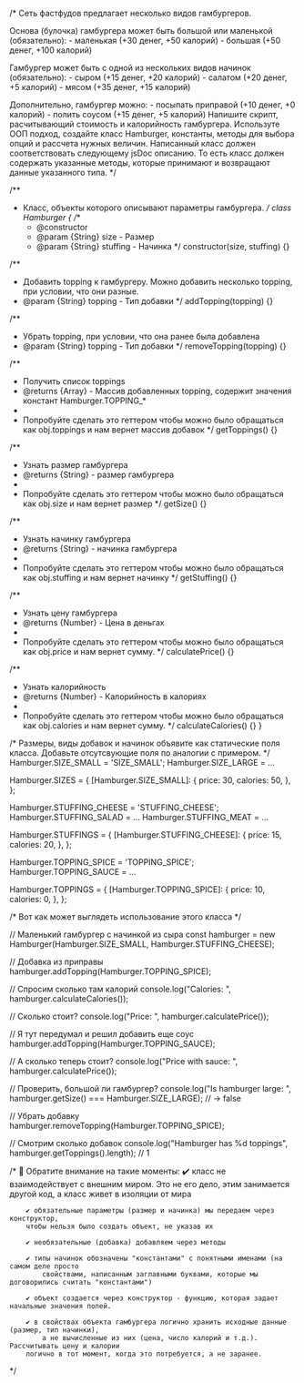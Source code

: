 /* 
  Сеть фастфудов предлагает несколько видов гамбургеров. 
  
  Основа (булочка) гамбургера может быть большой или маленькой (обязательно):
	- маленькая (+30 денег, +50 калорий)
	- большая (+50 денег, +100 калорий)
	
  Гамбургер может быть с одной из нескольких видов начинок (обязательно):
	- сыром (+15 денег, +20 калорий)
	- салатом (+20 денег, +5 калорий)
	- мясом (+35 денег, +15 калорий)
	
  Дополнительно, гамбургер можно: 
	- посыпать приправой (+10 денег, +0 калорий) 
	- полить соусом (+15 денег, +5 калорий)
  Напишите скрипт, расчитывающий стоимость и калорийность гамбургера. Используте ООП подход, 
  создайте класс Hamburger, константы, методы для выбора опций и рассчета нужных величин. 
  Написанный класс должен соответствовать следующему jsDoc описанию. То есть класс должен содержать 
  указанные методы, которые принимают и возвращают данные указанного типа.
*/

/**
 * Класс, объекты которого описывают параметры гамбургера.
 */
class Hamburger {
  /**
   * @constructor
   * @param {String} size - Размер
   * @param {String} stuffing - Начинка
   */
  constructor(size, stuffing) {}

  /**
   * Добавить topping к гамбургеру. Можно добавить несколько topping, при условии, что они разные.
   * @param {String} topping - Тип добавки
   */
  addTopping(topping) {}

  /**
   * Убрать topping, при условии, что она ранее была добавлена
   * @param {String} topping - Тип добавки
   */
  removeTopping(topping) {}

  /**
   * Получить список toppings
   * @returns {Array} - Массив добавленных topping, содержит значения констант Hamburger.TOPPING_*
   *
   * Попробуйте сделать это геттером чтобы можно было обращаться как obj.toppings и нам вернет массив добавок
   */
  getToppings() {}

  /**
   * Узнать размер гамбургера
   * @returns {String} - размер гамбургера
   *
   * Попробуйте сделать это геттером чтобы можно было обращаться как obj.size и нам вернет размер
   */
  getSize() {}

  /**
   * Узнать начинку гамбургера
   * @returns {String} - начинка гамбургера
   *
   * Попробуйте сделать это геттером чтобы можно было обращаться как obj.stuffing и нам вернет начинку
   */
  getStuffing() {}

  /**
   * Узнать цену гамбургера
   * @returns {Number} - Цена в деньгах
   *
   * Попробуйте сделать это геттером чтобы можно было обращаться как obj.price и нам вернет сумму.
   */
  calculatePrice() {}

  /**
   * Узнать калорийность
   * @returns {Number} - Калорийность в калориях
   *
   * Попробуйте сделать это геттером чтобы можно было обращаться как obj.calories и нам вернет сумму.
   */
  calculateCalories() {}
}
	
/* 
  Размеры, виды добавок и начинок объявите как статические поля класса.
  Добавьте отсутсвующие поля по аналогии с примером.
*/
Hamburger.SIZE_SMALL = 'SIZE_SMALL';
Hamburger.SIZE_LARGE = ...

Hamburger.SIZES = {
  [Hamburger.SIZE_SMALL]: {
    price: 30,
    calories: 50,
  },
};

Hamburger.STUFFING_CHEESE = 'STUFFING_CHEESE';
Hamburger.STUFFING_SALAD = ...
Hamburger.STUFFING_MEAT = ...

Hamburger.STUFFINGS = {
  [Hamburger.STUFFING_CHEESE]: {
    price: 15,
    calories: 20,
  },
};
					
Hamburger.TOPPING_SPICE = 'TOPPING_SPICE';
Hamburger.TOPPING_SAUCE = ...

Hamburger.TOPPINGS = {
  [Hamburger.TOPPING_SPICE]: {
    price: 10,
    calories: 0,
  },
};

/* Вот как может выглядеть использование этого класса */

// Маленький гамбургер с начинкой из сыра
const hamburger = new Hamburger(Hamburger.SIZE_SMALL, Hamburger.STUFFING_CHEESE);

// Добавка из приправы
hamburger.addTopping(Hamburger.TOPPING_SPICE);

// Спросим сколько там калорий
console.log("Calories: ", hamburger.calculateCalories());

// Сколько стоит?
console.log("Price: ", hamburger.calculatePrice());

// Я тут передумал и решил добавить еще соус
hamburger.addTopping(Hamburger.TOPPING_SAUCE);

// А сколько теперь стоит? 
console.log("Price with sauce: ", hamburger.calculatePrice());

// Проверить, большой ли гамбургер? 
console.log("Is hamburger large: ", hamburger.getSize() === Hamburger.SIZE_LARGE); // -> false

// Убрать добавку
hamburger.removeTopping(Hamburger.TOPPING_SPICE);
						     
// Смотрим сколько добавок
console.log("Hamburger has %d toppings", hamburger.getToppings().length); // 1

/*
  🔔 Обратите внимание на такие моменты:
    	✔️ класс не взаимодействует с внешним миром. Это не его дело, этим занимается 
    		другой код, а класс живет в изоляции от мира
	
    	✔️ обязательные параметры (размер и начинка) мы передаем через конструктор, 
		чтобы нельзя было создать объект, не указав их
	
    	✔️ необязательные (добавка) добавляем через методы
    
    	✔️ типы начинок обозначены "константами" с понятными именами (на самом деле просто 
	    	свойствами, написанным заглавными буквами, которые мы договорились считать "константами")
	
    	✔️ объект создается через конструктор - функцию, которая задает начальные значения полей. 
    
    	✔️ в свойствах объекта гамбургера логично хранить исходные данные (размер, тип начинки), 
      		а не вычисленные из них (цена, число калорий и т.д.). Рассчитывать цену и калории 
		логично в тот момент, когда это потребуется, а не заранее.
*/
